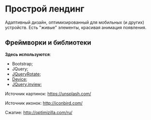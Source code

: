 # Прострой лендинг

Адаптивный дизайн, оптимизированный для мобильных (и других) устройств. Есть "живые" элементы, красивая анимация появления.

## Фреймворки и библиотеки

**Здесь используются**:

* Bootstrap;
* JQuery;
* [JQueryRotate](https://github.com/wilq32/jqueryrotate);
* [Device](https://github.com/matthewhudson/device.js);
* [JQuery.inview](https://github.com/protonet/jquery.inview);

Источник картинок: https://unsplash.com/

Источник иконок: http://iconbird.com/

Сжатие: http://optimizilla.com/ru/
